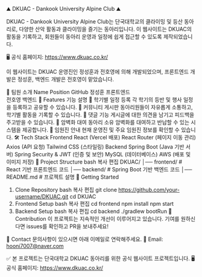 ⛰️ DKUAC - Dankook University Alpine Club ⛰️


DKUAC - Dankook University Alpine Club는 단국대학교의 클라이밍 및 등산 동아리로, 다양한 산악 활동과 클라이밍을 즐기는 동아리입니다. 이 웹사이트는 DKUAC의 활동을 기록하고, 회원들이 동아리 운영과 일정에 쉽게 접근할 수 있도록 제작되었습니다.

🖥️ 공식 홈페이지: https://www.dkuac.co.kr/

이 웹사이트는 DKUAC 운영진인 정성훈과 전호영에 의해 개발되었으며,
프론트엔드 개발은 정성훈, 백엔드 개발은 전호영이 맡았습니다.

👥 팀원 소개
Name	Position	GitHub
정성훈	프론트엔드	
전호영	백엔드	
🌟 Features
기능	설명
📅 학기별 일정 등록	각 학기의 등반 및 행사 일정을 등록하고 공유할 수 있습니다.
📝 커뮤니티 게시판	동아리원들이 자유롭게 소통하고, 학기별 활동을 기록할 수 있습니다.
💬 댓글 기능	게시글에 대한 의견을 남기고 피드백을 주고받을 수 있습니다.
🧗 암벽화 대여	동아리 소유 암벽화를 대여하고 반납할 수 있는 시스템을 제공합니다.
👥 임원진 안내	현재 운영진 및 주요 임원진 정보를 확인할 수 있습니다.
🛠️ Tech Stack
Frontend
React (Vercel 배포)
React Router (페이지 이동 관리)
Axios (API 요청)
Tailwind CSS (스타일링)
Backend
Spring Boot (Java 기반 서버)
Spring Security & JWT (인증 및 보안)
MySQL (데이터베이스)
AWS (배포 및 이미지 저장)
📂 Project Structure
bash
복사
편집
DKUAC/
│── frontend/   # React 기반 프론트엔드 코드
│── backend/    # Spring Boot 기반 백엔드 코드
│── README.md   # 프로젝트 설명
🚀 Getting Started
1. Clone Repository
bash
복사
편집
git clone https://github.com/your-username/DKUAC.git
cd DKUAC
2. Frontend Setup
bash
복사
편집
cd frontend
npm install
npm start
3. Backend Setup
bash
복사
편집
cd backend
./gradlew bootRun
📝 Contribution
이 프로젝트는 지속적인 개선이 이루어지고 있습니다. 기여를 원하신다면 issues를 확인하고 PR을 보내주세요!

📧 Contact
문의사항이 있으시면 아래 이메일로 연락해주세요.
📩 Email: hooni7007@naver.com

✅ 본 프로젝트는 단국대학교 DKUAC 동아리를 위한 공식 웹사이트 프로젝트입니다.
🖥️ 공식 홈페이지: https://www.dkuac.co.kr/

